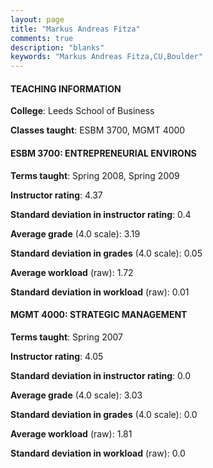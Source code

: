 ```yaml
---
layout: page
title: "Markus Andreas Fitza" 
comments: true
description: "blanks"
keywords: "Markus Andreas Fitza,CU,Boulder"
---
```

<head>
<script src="https://ajax.googleapis.com/ajax/libs/jquery/2.1.3/jquery.min.js"></script>
<script src="https://dl.dropboxusercontent.com/s/pc42nxpaw1ea4o9/highcharts.js?dl=0"></script>
<!-- <script src="../assets/js/highcharts.js"></script> -->
<style type="text/css">@font-face {
	font-family: "Bebas Neue";
	src: url(https://www.filehosting.org/file/details/544349/BebasNeue Regular.otf) format("opentype");
	}
	h1.Bebas { 
		font-family: "Bebas Neue", Verdana, Tahoma;
	}
</style>
</head>
	   
#### TEACHING INFORMATION

**College**: Leeds School of Business

**Classes taught**: ESBM 3700, MGMT 4000

#### ESBM 3700: ENTREPRENEURIAL ENVIRONS

**Terms taught**: Spring 2008, Spring 2009

**Instructor rating**: 4.37

**Standard deviation in instructor rating**: 0.4

**Average grade** (4.0 scale): 3.19

**Standard deviation in grades** (4.0 scale): 0.05

**Average workload** (raw): 1.72

**Standard deviation in workload** (raw): 0.01

#### MGMT 4000: STRATEGIC MANAGEMENT

**Terms taught**: Spring 2007

**Instructor rating**: 4.05

**Standard deviation in instructor rating**: 0.0

**Average grade** (4.0 scale): 3.03

**Standard deviation in grades** (4.0 scale): 0.0

**Average workload** (raw): 1.81

**Standard deviation in workload** (raw): 0.0

